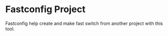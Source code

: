 # Fastconfig Project
Fastconfig help create and make fast switch from another project with this tool.